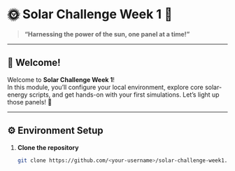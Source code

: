 # 🌞 Solar Challenge Week 1 🚀

> **“Harnessing the power of the sun, one panel at a time!”**

---

## 👋 Welcome!

Welcome to **Solar Challenge Week 1**!  
In this module, you’ll configure your local environment, explore core solar-energy scripts, and get hands-on with your first simulations. Let’s light up those panels! 🔆

---

## ⚙️ Environment Setup

1. **Clone the repository**  
   ```bash
   git clone https://github.com/<your-username>/solar-challenge-week1.git
